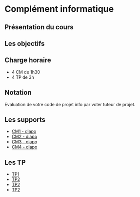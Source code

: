 # Complément informatique

## Présentation du cours

## Les objectifs

## Charge horaire

- 4 CM de 1h30 
- 4 TP de 3h 

## Notation 

Evaluation de votre code de projet info par voter tuteur de projet.

## Les supports

- [CM1 - diapo](../../presentations/2a-projet-info-CM1.html)
- [CM2 - diapo](../../presentations/2a-projet-info-CM2.html)
- [CM3 - diapo](../../presentations/2a-projet-info-CM3.html)
- [CM4 - diapo](../../presentations/2a-projet-info-CM4.html)


## Les TP

- [TP1](https://github.com/HealerMikado/2019Ensai_complement-info_TP1)
- [TP2](https://github.com/HealerMikado/2019Ensai_complement_info_TP2)
- [TP2](https://github.com/HealerMikado/2019Ensai_complement_info_TP3)
- [TP2](https://github.com/HealerMikado/2019Ensai_complement_info_TP4)

